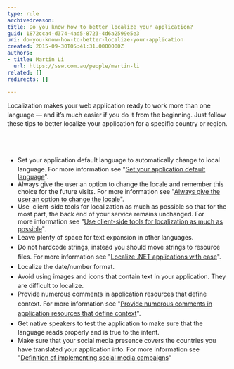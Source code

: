 ```yaml
---
type: rule
archivedreason: 
title: Do you know how to better localize your application?
guid: 1872cca4-d374-4ad5-8723-4d6a2599e5e3
uri: do-you-know-how-to-better-localize-your-application
created: 2015-09-30T05:41:31.0000000Z
authors:
- title: Martin Li
  url: https://ssw.com.au/people/martin-li
related: []
redirects: []

---
```



<p><span style="line-height&#58;20.79px;">​​​​</span><span style="line-height&#58;20px;">Localization makes your web application ready to work more than one language — and it’s much easier if you do it from the beginning. Just follow these tips to better localize your application&#160;for a </span><span style="line-height&#58;20px;">specific country or region.​</span></p>
<br><excerpt class='endintro'></excerpt><br>
<ul class="p1"><li> 
      <span style="line-height&#58;1.6;">​Set your application default language to automatically change to local language.&#160;</span>For more&#160;information see &quot;<a href="/_layouts/15/FIXUPREDIRECT.ASPX?WebId=3dfc0e07-e23a-4cbb-aac2-e778b71166a2&amp;TermSetId=07da3ddf-0924-4cd2-a6d4-a4809ae20160&amp;TermId=5aad1f7a-4872-439a-b248-6a151ba096f8">Set your application default language</a>&quot;.</li><li>Always give the user an&#160;option to change the locale and remember this choice for the future visits. For more&#160;information see &quot;<a href="/_layouts/15/FIXUPREDIRECT.ASPX?WebId=3dfc0e07-e23a-4cbb-aac2-e778b71166a2&amp;TermSetId=07da3ddf-0924-4cd2-a6d4-a4809ae20160&amp;TermId=cdfaa8e8-772c-4ebe-a079-a15ee854357c">Always give the user an option to change the locale</a>&quot;.</li><li>Use &#160;client-side tools for localization as much as possible so that for the most part, the back end of your service remains unchanged. For more&#160;information see &quot;<a href="/_layouts/15/FIXUPREDIRECT.ASPX?WebId=3dfc0e07-e23a-4cbb-aac2-e778b71166a2&amp;TermSetId=07da3ddf-0924-4cd2-a6d4-a4809ae20160&amp;TermId=a4ba1bf2-9315-4611-9027-67d763702652">Use client-side tools for localization as much as possible</a>&quot;.</li><li> 
      <span style="line-height&#58;1.6;">Leave plenty of space for text expansion in other languages.</span></li><li> 
      <span style="line-height&#58;1.6;">Do not hardcode strings, instead you should move strings to resource files. For more&#160;information see &quot;<a href="https&#58;//www.jetbrains.com/resharper/features/internationalization.html">Localize .NET applications with ease</a>&quot;.</span></li><li> 
      <span style="line-height&#58;1.6;">Localize the date/number format.</span></li><li> 
      <span style="line-height&#58;1.6;">Avoid using images and icons that contain text in your application. They are difficult to localize.</span></li><li> 
      <span style="line-height&#58;1.6;">Provide numerous comments in application resources that define context. For more&#160;information see &quot;<a href="/_layouts/15/FIXUPREDIRECT.ASPX?WebId=3dfc0e07-e23a-4cbb-aac2-e778b71166a2&amp;TermSetId=07da3ddf-0924-4cd2-a6d4-a4809ae20160&amp;TermId=565bf34b-7435-44d4-b23d-430cb7732e25">Provide numerous comments in application resources that define context</a>&quot;.</span></li><li> 
      <span style="line-height&#58;1.6;">Get native speakers to test the application to make sure that the language reads properly and is true to the intent.</span></li><li> 
      <span style="line-height&#58;1.6;">Make sure that your social media presence covers the countries you have translated your application into. For more information see &quot;<a href="/_layouts/15/FIXUPREDIRECT.ASPX?WebId=3dfc0e07-e23a-4cbb-aac2-e778b71166a2&amp;TermSetId=07da3ddf-0924-4cd2-a6d4-a4809ae20160&amp;TermId=867d8d4f-e050-448b-8d9a-a70507c84ed5">Definition of implementing social media campaigns</a>&quot;</span></li></ul>


